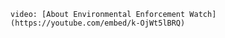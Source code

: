 <!--This is the main content file to edit for this page. It is embedded in src/pages/events.js, which adds additional content-->

`video: [About Environmental Enforcement Watch](https://youtube.com/embed/k-OjWt5lBRQ)`